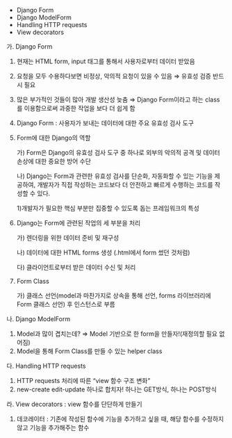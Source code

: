 * Django Form
* Django ModelForm
* Handling HTTP requests
* View decorators



가. Django Form

1. 현재는 HTML form, input 태그를 통해서 사용자로부터 데이터 받았음

2. 요청을 모두 수용하다보면 비정상, 악의적 요청이 있을 수 있음 ⇒ 유효성 검증 반드시 필요

3. 많은 부가적인 것들이 많아 개발 생산성 늦춤 ⇒ Django Form이라고 하는 class를 이용함으로써 과중한 작업을 보다 더 쉽게 함

4. Django Form : 사용자가 보내는 데이터에 대한 주요 유효성 검사 도구

5. Form에 대한 Django의 역할

   가) Form은 Django의 유효성 검사 도구 중 하나로 외부의 악의적 공격 및 데이터 손상에 대한 중요한 방어 수단

   나) Django는 Form과 관련한 유효성 검사를 단순화, 자동화할 수 있는 기능을 제공하여, 개발자가 직접 작성하는 코드보다 더 안전하고 빠르게 수행하는 코드를 작성할 수 있다.

     1)개발자가 필요한 핵심 부분만 집중할 수 있도록 돕는 프레임워크의 특성

6. Django는 Form에 관련된 작업의 세 부분을 처리

   가) 렌더링을 위한 데이터 준비 및 재구성

   나) 데이터에 대한 HTML forms 생성 (.html에서 form 썼던 것처럼)

   다) 클라이언트로부터 받은 데이터 수신 및 처리

7. Form Class 

   가) 클래스 선언(model과 마찬가지로 상속을 통해 선언, forms 라이브러리에 Form 클래스 선언) 후 인스턴스로 부름

나. Django ModelForm

1. Model과 많이 겹치는데?  ⇒ Model 기반으로 한 form을 만들자!(재정의할 필요 없어짐)
2. Model을 통해 Form Class를 만들 수 있는 helper class

다. Handling HTTP requests

1. HTTP requests 처리에 따른 “view 함수 구조 변화”
2. new-create edit-update 하나로 합치자! 하나는 GET방식, 하나는 POST방식

라. View decorators : view 함수를 단단하게 만들기

1. 데코레이터 : 기존에 작성된 함수에 기능을 추가하고 싶을 때, 해당 함수를 수정하지 않고 기능을 추가해주는 함수


